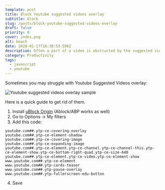 ```yaml
---
template: post
title: Block Youtube suggested videos overlay
subtitle: block
slug: /posts/block-youtube-suggested-videos-overlay
draft: false
priority: 0
cover: index.png
alt: beach
date: 2020-01-17T16:38:53.596Z
description: Often a part of a video is obstructed by the suggested video overlay. Here’s how you can hide the overlay.
category: Productivity
tags:
  - javascript
  - youtube
---
```


Sometimes you may struggle with Youtube Suggested Videos overlay:

![Youtube suggested videos overlay sample](/media/ublock-youtube-overlay/01.png 'Sample')

Here is a quick guide to get rid of them.

1. Install [uBlock Origin](https://chrome.google.com/webstore/detail/ublock-origin/cjpalhdlnbpafiamejdnhcphjbkeiagm) (Ablock/ABP works as well)
2. Go to Options -> My filters
3. Add this code:

```
youtube.com##.ytp-ce-covering-overlay
youtube.com##.ytp-ce-element-shadow
youtube.com##.ytp-ce-covering-image
youtube.com##.ytp-ce-expanding-image
youtube.com##.ytp-ce-element.ytp-ce-channel.ytp-ce-channel-this.ytp-ce-element-show.ytp-ce-bottom-right-quad.ytp-ce-size-640
youtube.com##.ytp-ce-element.ytp-ce-video.ytp-ce-element-show
www.youtube.com##.ytp-ce-element
www.youtube.com##.ytp-cards-teaser
www.youtube.com##.ytp-pause-overlay
www.youtube.com##.ytp-fullerscreen-edu-button
```

4. Save
